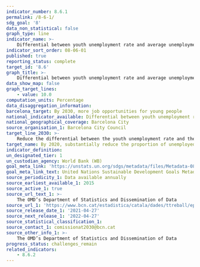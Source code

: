 ```yaml
---
indicator_number: 8.6.1
permalink: /8-6-1/
sdg_goal: '8'
data_non_statistical: false
graph_type: line
indicator_name: >-
    Differential between youth unemployment rate and average unemployment rate
indicator_sort_order: 08-06-01
published: true
reporting_status: complete
target_id: '8.6'
graph_title: >-
    Differential between youth unemployment rate and average unemployment rate
data_show_map: false
graph_target_lines:
    - value: 10.0
computation_units: Percentage
data_disaggregation_information: 
barcelona_target: By 2030, more job opportunities for young people
national_indicator_available: Differential between youth unemployment rate and average unemployment rate
national_geographical_coverage: Barcelona City
source_organisation_1: Barcelona City Council
target_line_2030: >-
    Reduce the differential between the youth unemployment rate and the average unemployment rate to less than 10.0%
target_name: By 2020, substantially reduce the proportion of unemployed young people who are not studying or receiving training
indicator_definition:
un_designated_tier: 1
un_custodian_agency: World Bank (WB)
goal_meta_link: 'https://unstats.un.org/sdgs/metadata/files/Metadata-08-06-01.pdf'
goal_meta_link_text: United Nations Sustainable Development Goals Metadata (pdf 894kB)
source_periodicity_1: Data available annually
source_earliest_available_1: 2015
source_active_1: true
source_url_text_1: >-
    The OMD’s Department of Statistics and Dissemination of Data
source_url_1: 'https://www.bcn.cat/estadistica/catala/dades/ttreball/epa/epa/pind/evtaglo.htm'
source_release_date_1: '2021-04-27'
source_next_release_1: '2022-04-27'
source_statistical_classification_1: 
source_contact_1: comissionat2030@bcn.cat
source_other_info_1: >-
    The OMD’s Department of Statistics and Dissemination of Data
progress_status: challenges_remain
related_indicators: 
    - 8.6.2
---
```

